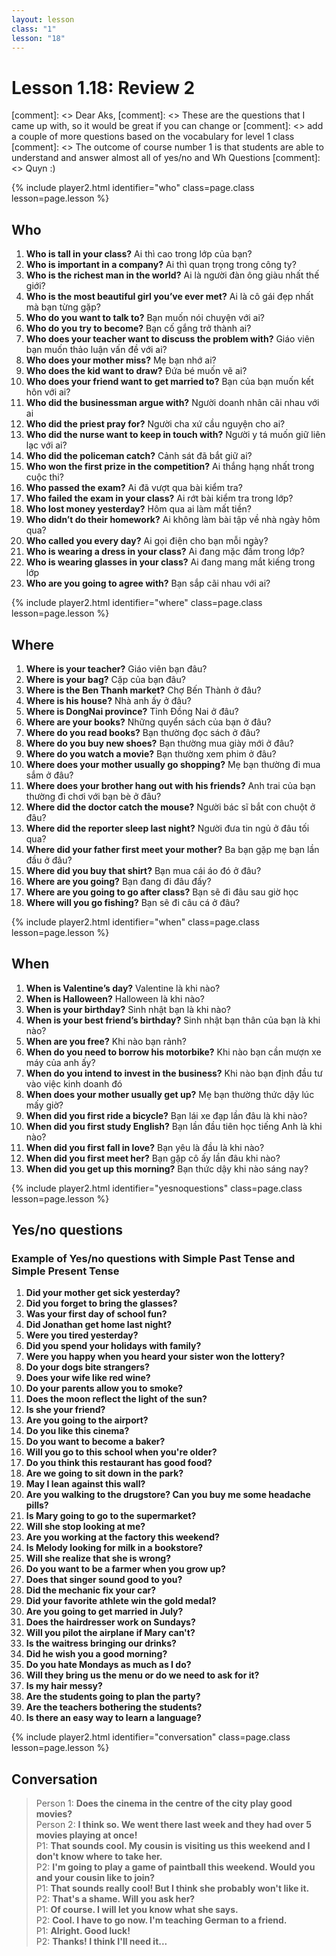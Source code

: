 ```yaml
---
layout: lesson
class: "1"
lesson: "18"
---
```



# Lesson 1.18: Review 2 

[comment]: <> Dear Aks, 
[comment]: <> These are the questions that I came up with, so it would be great if you can change or 
[comment]: <> add a couple of more questions based on the vocabulary for level 1 class
[comment]: <> The outcome of course number 1 is that students are able to understand and answer almost all of yes/no and Wh Questions 
[comment]: <> Quyn :) 

{% include player2.html identifier="who" class=page.class lesson=page.lesson %}

## Who
1. **Who is tall in your class?** Ai thì cao trong lớp của bạn?
2. **Who is important in a company?** Ai thì quan trọng trong công ty?
3. **Who is the richest man in the world?** Ai là người đàn ông giàu nhất thế giới?
4. **Who is the most beautiful girl you’ve ever met?** Ai là cô gái đẹp nhất mà bạn từng gặp?
5. **Who do you want to talk to?** Bạn muốn nói chuyện với ai?
6. **Who do you try to become?** Bạn cố gắng trở thành ai?
7. **Who does your teacher want to discuss the problem with?** Giáo viên bạn muốn thảo luận vấn đề với ai? 
8. **Who does your mother miss?** Mẹ bạn nhớ ai?
9. **Who does the kid want to draw?** Đứa bé muốn vẽ ai?
10. **Who does your friend want to get married to?** Bạn của bạn muốn kết hôn với ai?
11. **Who did the businessman argue with?** Người doanh nhân cãi nhau với ai
12. **Who did the priest pray for?** Người cha xứ cầu nguyện cho ai?
13. **Who did the nurse want to keep in touch with?** Người y tá muốn giữ liên lạc với ai?
14. **Who did the policeman catch?** Cảnh sát đã bắt giữ ai?
15. **Who won the first prize in the competition?** Ai thắng hạng nhất trong cuộc thi?
16. **Who passed the exam?** Ai đã vượt qua bài kiểm tra?
17. **Who failed the exam in your class?** Ai rớt bài kiểm tra trong lớp?
18. **Who lost money yesterday?** Hôm qua ai làm mất tiền?
19. **Who didn’t do their homework?** Ai không làm bài tập về nhà ngày hôm qua?
20. **Who called you every day?** Ai gọi điện cho bạn mỗi ngày?
21. **Who is wearing a dress in your class?** Ai đang mặc đầm trong lớp?
22. **Who is wearing glasses in your class?** Ai đang mang mắt kiếng trong lớp
23. **Who are you going to agree with?** Bạn sắp cãi nhau với ai?

{% include player2.html identifier="where" class=page.class lesson=page.lesson %}
## Where 
1.   **Where is your teacher?** Giáo viên bạn đâu?
2. **Where is your bag?** Cặp của bạn đâu?
3.  **Where is the Ben Thanh market?** Chợ Bến Thành ở đâu?
4.  **Where is his house?** Nhà anh ấy ở đâu?
5.  **Where is DongNai province?** Tỉnh Đồng Nai ở đâu?
6.  **Where are your books?** Những quyển sách của bạn ở đâu?
7.  **Where do you read books?** Bạn thường đọc sách ở đâu?
8.  **Where do you buy new shoes?** Bạn thường mua giày mới ở đâu?
9.  **Where do you watch a movie?** Bạn thường xem phim ở đâu?
11.  **Where does your mother usually go shopping?** Mẹ bạn thường đi mua sắm ở đâu?
12.  **Where does your brother hang out with his friends?** Anh trai của bạn thường đi chơi với bạn bè ở đâu?
13.  **Where did the doctor catch the mouse?** Người bác sĩ bắt con chuột ở đâu?
14.  **Where did the reporter sleep last night?** Người đưa tin ngủ ở đâu tối qua?
15.  **Where did your father first meet your mother?** Ba bạn gặp mẹ bạn lần đầu ở đâu?
16.  **Where did you buy that shirt?** Bạn mua cái áo đó ở đâu?
17. **Where are you going?** Bạn đang đi đâu đấy?
18. **Where are you going to go after class?** Bạn sẽ đi đâu sau giờ học
19. **Where will you go fishing?** Bạn sẽ đi câu cá ở đâu? 

{% include player2.html identifier="when" class=page.class lesson=page.lesson %}
## When 
1.  **When is Valentine’s day?** Valentine là khi nào?
2.  **When is Halloween?** Halloween là khi nào?
3.  **When is your birthday?** Sinh nhật bạn là khi nào?
4.  **When is your best friend’s birthday?** Sinh nhật bạn thân của bạn là khi nào?
5.  **When are you free?** Khi nào bạn rảnh?
6.  **When do you need to borrow his motorbike?** Khi nào bạn cần mượn xe máy của anh ấy?
7. **When do you intend to invest in the business?** Khi nào bạn định đầu tư vào việc kinh doanh đó
8. **When does your mother usually get up?** Mẹ bạn thường thức dậy lúc mấy giờ?
9.  **When did you first ride a bicycle?** Bạn lái xe đạp lần đâu là khi nào? 
10.  **When did you first study English?** Bạn lần đầu tiên học tiếng Anh là khi nào?
11.  **When did you first fall in love?** Bạn yêu là đầu là khi nào?
12.  **When did you first meet her?** Bạn gặp cô ấy lần đâu khi nào? 
13.  **When did you get up this morning?** Bạn thức dậy khi nào sáng nay?

{% include player2.html identifier="yesnoquestions" class=page.class lesson=page.lesson %}

## Yes/no questions


### Example of Yes/no questions with Simple Past Tense and Simple Present Tense

1. **Did your mother get sick yesterday?**
2. **Did you forget to bring the glasses?**
3. **Was your first day of school fun?**
4. **Did Jonathan get home last night?**
5. **Were you tired yesterday?**
6. **Did you spend your holidays with family?**
7. **Were you happy when you heard your sister won the lottery?**
8. **Do your dogs bite strangers?**
9. **Does your wife like red wine?**
10. **Do your parents allow you to smoke?**
11. **Does the moon reflect the light of the sun?**
12. **Is she your friend?**
13. **Are you going to the airport?**
14. **Do you like this cinema?**
15. **Do you want to become a baker?**
16. **Will you go to this school when you're older?**
17. **Do you think this restaurant has good food?**
18. **Are we going to sit down in the park?**
19. **May I lean against this wall?**
20. **Are you walking to the drugstore? Can you buy me some headache pills?**
21. **Is Mary going to go to the supermarket?**
22. **Will she stop looking at me?**
23. **Are you working at the factory this weekend?**
24. **Is Melody looking for milk in a bookstore?**
25. **Will she realize that she is wrong?**
26. **Do you want to be a farmer when you grow up?**
27. **Does that singer sound good to you?**
28. **Did the mechanic fix your car?**
29. **Did your favorite athlete win the gold medal?**
30. **Are you going to get married in July?**
31. **Does the hairdresser work on Sundays?**
32. **Will you pilot the airplane if Mary can't?**
33. **Is the waitress bringing our drinks?**
34. **Did he wish you a good morning?**
35. **Do you hate Mondays as much as I do?**
36. **Will they bring us the menu or do we need to ask for it?**
37. **Is my hair messy?**
38. **Are the students going to plan the party?**
39. **Are the teachers bothering the students?**
40. **Is there an easy way to learn a language?**

{% include player2.html identifier="conversation" class=page.class lesson=page.lesson %}

## Conversation 
> Person 1: **Does the cinema in the centre of the city play good movies?**  
> Person 2: **I think so. We went there last week and they had over 5 movies playing at once!**  
> P1: **That sounds cool. My cousin is visiting us this weekend and I don't know where to take her.**  
> P2: **I'm going to play a game of paintball this weekend. Would you and your cousin like to join?**  
> P1: **That sounds really cool! But I think she probably won't like it.**  
> P2: **That's a shame. Will you ask her?**  
> P1: **Of course. I will let you know what she says.**  
> P2: **Cool. I have to go now. I'm teaching German to a friend.**  
> P1: **Alright. Good luck!**  
> P2: **Thanks! I think I'll need it...**  